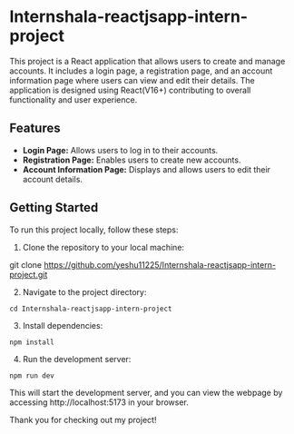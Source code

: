 # Internshala-reactjsapp-intern-project

This project is a React application that allows users to create and manage accounts. It includes a login page, a registration page, and an account information page where users can view and edit their details. The application is designed using React(V16+) contributing to overall functionality and user experience.


## Features

- **Login Page:** Allows users to log in to their accounts.
- **Registration Page:** Enables users to create new accounts.
- **Account Information Page:** Displays and allows users to edit their account details.

## Getting Started

To run this project locally, follow these steps:

1. Clone the repository to your local machine:

git clone https://github.com/yeshu11225/Internshala-reactjsapp-intern-project.git

2. Navigate to the project directory:

```
cd Internshala-reactjsapp-intern-project

```

3. Install dependencies:

```
npm install
```

4. Run the development server:

```
npm run dev
```

This will start the development server, and you can view the webpage by accessing http://localhost:5173 in your browser.

Thank you for checking out my project!
